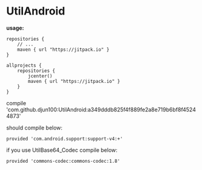 # UtilAndroid
**usage:**

    repositories {
    	// ...
    	maven { url "https://jitpack.io" }
    }

    allprojects {
    	repositories {
    		jcenter()
    		maven { url "https://jitpack.io" }
    	}
    }


compile 'com.github.djun100:UtilAndroid:a349dddb825f4f889fe2a8e719b6bf8f45244873'

should compile below:

    provided 'com.android.support:support-v4:+'

if you use UtilBase64_Codec compile below:

    provided 'commons-codec:commons-codec:1.8'